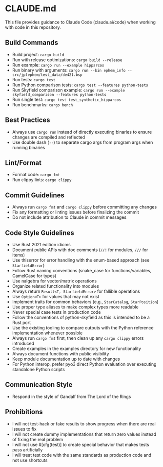# CLAUDE.md

This file provides guidance to Claude Code (claude.ai/code) when working with code in this repository.

## Build Commands
- Build project: `cargo build`
- Run with release optimizations: `cargo build --release`
- Run example: `cargo run --example hipparcos`
- Run binary with arguments: `cargo run --bin ephem_info -- src/jplephem/test_data/de421.bsp`
- Run tests: `cargo test`
- Run Python comparison tests: `cargo test --features python-tests`
- Run Skyfield comparison example: `cargo run --example skyfield_comparison --features python-tests`
- Run single test: `cargo test test_synthetic_hipparcos`
- Run benchmarks: `cargo bench`

## Best Practices
- Always use `cargo run` instead of directly executing binaries to ensure changes are compiled and reflected
- Use double dash (`--`) to separate cargo args from program args when running binaries

## Lint/Format
- Format code: `cargo fmt`
- Run clippy lints: `cargo clippy`

## Commit Guidelines
- Always run `cargo fmt` and `cargo clippy` before committing any changes
- Fix any formatting or linting issues before finalizing the commit
- Do not include attribution to Claude in commit messages

## Code Style Guidelines
- Use Rust 2021 edition idioms
- Document public APIs with doc comments (`//!` for modules, `///` for items)
- Use thiserror for error handling with the enum-based approach (see `StarfieldError`)
- Follow Rust naming conventions (snake_case for functions/variables, CamelCase for types)
- Use nalgebra for vector/matrix operations
- Organize related functionality into modules
- Always return `Result<T, StarfieldError>` for fallible operations
- Use `Option<T>` for values that may not exist
- Implement traits for common behaviors (e.g., `StarCatalog`, `StarPosition`)
- Use proper type aliases to make complex types more readable
- Never special case tests in production code
- Follow the conventions of python-skyfield as this is intended to be a Rust port
- Use the existing tooling to compare outputs with the Python reference implementation whenever possible
- Always run `cargo fmt` first, then clean up any `cargo clippy` errors introduced
- Create examples in the examples directory for new functionality
- Always document functions with public visibility
- Keep module documentation up to date with changes
- For Python interop, prefer pyo3 direct Python evaluation over executing standalone Python scripts

## Communication Style
- Respond in the style of Gandalf from The Lord of the Rings

## Prohibitions
- I will not test-hack or fake results to show progress when there are real issues to fix
- I will not create dummy implementations that return zero values instead of fixing the real problem
- I will not use #[cfg(test)] to create special behavior that makes tests pass artificially
- I will treat test code with the same standards as production code and not use shortcuts